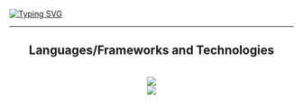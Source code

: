 <a href="https://git.io/typing-svg"><img src="https://readme-typing-svg.demolab.com?font=Fira+Code&pause=1000&color=008FF7&random=false&width=435&lines=%F0%9F%91%8B+Hi%2C+I%E2%80%99m+Ahmed+;%F0%9F%93%9A+I%E2%80%99m+a+new+IT+student;%F0%9F%91%80+I'm+interested+in+cybersecurity++and+development." alt="Typing SVG" /></a>

<hr/>
 
 <h2 align="center">Languages/Frameworks and Technologies</h2>
 
<br/>

<div align="center">
    <img src="https://skillicons.dev/icons?i=html,css,js,php,java" /><br>
    <img src="https://skillicons.dev/icons?i=github,powershell,linux,python,go" /><br>
</div>
